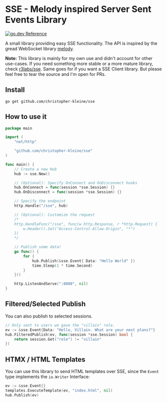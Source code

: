 # SSE - Melody inspired Server Sent Events Library

[![go.dev Reference](https://pkg.go.dev/static/frontend/badge/badge.svg)](https://pkg.go.dev/github.com/christopher-kleine/sse)

A small library providing easy SSE functionality. The API is inspired by the gread WebSocket library [melody](https://github.com/olahol/melody).

**Note:** This library is mainly for my own use and didn't account for other use-cases. If you need something more stable or a more mature library, check [r3labs/sse](https://github.com/r3labs/sse). Same goes for if you want a SSE Client library. But please feel free to tear the source and I'm open for PRs.

## Install

```
go get github.com/christopher-kleine/sse
```

## How to use it

```go
package main

import (
    "net/http"

    "github.com/christopher-kleine/sse"
)

func main() {
    // Create a new Hub
    hub := sse.New()

    // (Optional): Specify OnConnect and OnDisconnect hooks
    hub.OnConnect = func(session *sse.Session) {}
    hub.OnDisconnect = func(session *sse.Session) {}

    // Specify the endpoint
    http.Handle("/sse", hub)

    // (Optional): Customize the request
    /*
    http.HandleFunc("/sse", func(w http.Response, r *http.Request) {
        w.Header().Set("Access-Control-Allow-Origin", "*")
    })
    */

    // Publish some data!
    go func() {
        for {
            hub.Publish(&sse.Event{ Data: "Hello World" })
            time.Sleep(1 * time.Second)
        }
    }()

    http.ListenAndServe(":8080", nil)
}
```

## Filtered/Selected Publish

You can also publish to selected sessions.

```go
// Only sent to users we gave the "villain" role.
ev := &sse.Event{Data: "Hello, Villain. What are your next plans?"}
hub.FilteredPublish(ev, func(session *sse.Session) bool {
    return session.Get("role") != "villain"
})
```

## HTMX / HTML Templates

You can use this library to send HTML templates over SSE, since the `Event` type implements the `io.Writer` Interface:

```go
ev := &sse.Event{}
templates.ExecuteTemplate(ev, "index.html", nil)
hub.Publish(ev)
```